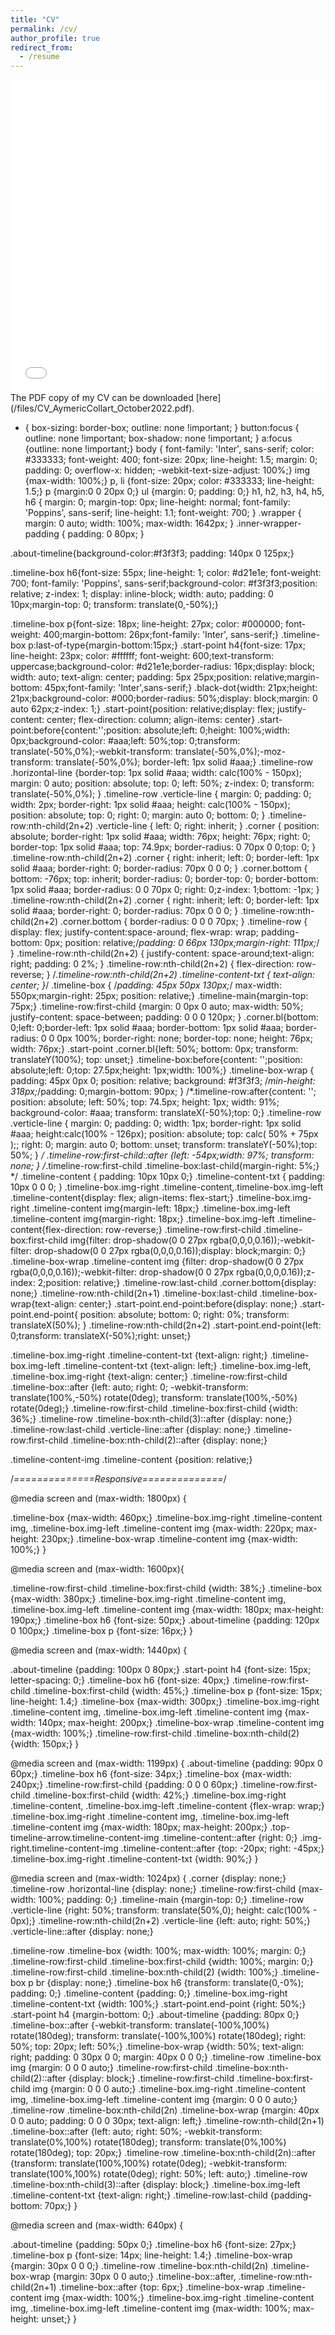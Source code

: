 ```yaml
---
title: "CV"
permalink: /cv/
author_profile: true
redirect_from:
  - /resume
---
```



<iframe src="/files/CV_AymericCollart_October2022.pdf" width="100%" height="500" frameborder="no" border="0" marginwidth="0" marginheight="0"></iframe>
The PDF copy of my CV can be downloaded [here](/files/CV_AymericCollart_October2022.pdf).



* {
    box-sizing: border-box;
    outline: none !important;
}
button:focus { outline: none !important; box-shadow: none !important; }
a:focus {outline: none !important;}
body { font-family: 'Inter', sans-serif; color: #333333; font-weight: 400; font-size: 20px; line-height: 1.5; margin: 0; padding: 0; overflow-x: hidden; -webkit-text-size-adjust: 100%;}
img {max-width: 100%;}
p, li {font-size: 20px; color: #333333; line-height: 1.5;}
p {margin:0 0 20px 0;}
ul {margin: 0; padding: 0;}
h1, h2, h3, h4, h5, h6 {
    margin: 0;
    margin-top: 0px;
    line-height: normal;
    font-family: 'Poppins', sans-serif;
    line-height: 1.1;
    font-weight: 700;
}
.wrapper {
    margin: 0 auto;
    width: 100%;
    max-width: 1642px;
}
.inner-wrapper-padding {
    padding: 0 80px;
}

.about-timeline{background-color:#f3f3f3; padding: 140px 0 125px;}

.timeline-box h6{font-size: 55px; line-height: 1; color: #d21e1e; font-weight: 700; font-family: 'Poppins', sans-serif;background-color: #f3f3f3;position: relative; z-index: 1; display: inline-block; width: auto; padding: 0 10px;margin-top: 0; transform: translate(0,-50%);} 

.timeline-box p{font-size: 18px; line-height: 27px; color: #000000; font-weight: 400;margin-bottom: 26px;font-family: 'Inter', sans-serif;} 
.timeline-box p:last-of-type{margin-bottom:15px;} 
.start-point h4{font-size: 17px; line-height: 23px; color: #ffffff; font-weight: 600;text-transform: uppercase;background-color: #d21e1e;border-radius: 16px;display: block; width: auto; text-align: center; padding: 5px 25px;position: relative;margin-bottom: 45px;font-family: 'Inter',sans-serif;} 
.black-dot{width: 21px;height: 21px;background-color: #000;border-radius: 50%;display: block;margin: 0 auto 62px;z-index: 1;} 
.start-point{position: relative;display: flex; justify-content: center; flex-direction: column; align-items: center} 
.start-point:before{content:'';position: absolute;left: 0;height: 100%;width: 0px;background-color: #aaa;left: 50%;top: 0;transform: translate(-50%,0%);-webkit-transform: translate(-50%,0%);-moz-transform: translate(-50%,0%); border-left: 1px solid #aaa;} 
.timeline-row .horizontal-line {border-top: 1px solid #aaa; width: calc(100% - 150px); margin: 0 auto; position: absolute; top: 0; left: 50%; z-index: 0; transform: translate(-50%,0%); }
.timeline-row .verticle-line { margin: 0; padding: 0; width: 2px; border-right: 1px solid #aaa; height: calc(100% - 150px); position: absolute; top: 0; right: 0; margin: auto 0; bottom: 0; } 
.timeline-row:nth-child(2n+2) .verticle-line { left: 0; right: inherit; } 
.corner { position: absolute; border-right: 1px solid #aaa; width: 76px; height: 76px; right: 0; border-top: 1px solid #aaa; top: 74.9px; border-radius: 0 70px 0 0;top: 0; } 
.timeline-row:nth-child(2n+2) .corner { right: inherit; left: 0; border-left: 1px solid #aaa; border-right: 0; border-radius: 70px 0 0 0; } .corner.bottom { bottom: -76px; top: inherit; border-radius: 0; border-top: 0; border-bottom: 1px solid #aaa; border-radius: 0 0 70px 0; right: 0;z-index: 1;bottom: -1px; } 
.timeline-row:nth-child(2n+2) .corner { right: inherit; left: 0; border-left: 1px solid #aaa; border-right: 0; border-radius: 70px 0 0 0; } 
.timeline-row:nth-child(2n+2) .corner.bottom { border-radius: 0 0 0 70px; } 
.timeline-row { display: flex; justify-content:space-around; flex-wrap: wrap; padding-bottom: 0px; position: relative;/*padding: 0 66px 130px;margin-right: 111px;*/ } 
.timeline-row:nth-child(2n+2) { justify-content: space-around;text-align: right; padding:  0 2%; } 
.timeline-row:nth-child(2n+2) { flex-direction: row-reverse; } 
/*.timeline-row:nth-child(2n+2) .timeline-content-txt { text-align: center; }*/
.timeline-box { /*padding: 45px 50px 130px;*/ max-width: 550px;margin-right: 25px; position: relative;} 
.timeline-main{margin-top: 75px;} 
.timeline-row:first-child {margin: 0 0px 0 auto; max-width: 50%; justify-content: space-between; padding: 0 0 0 120px; }
.corner.bl{bottom: 0;left: 0;border-left: 1px solid #aaa; border-bottom: 1px solid #aaa; border-radius: 0 0 0px 100%; border-right: none; border-top: none; height: 76px; width: 76px;} .start-point .corner.bl{left: 50%; bottom: 0px; transform: translateY(100%); top: unset;} 
.timeline-box:before{content: '';position: absolute;left: 0;top: 27.5px;height: 1px;width: 100%;} 
.timeline-box-wrap { padding: 45px 0px 0; position: relative; background: #f3f3f3; /*min-height: 318px;*/padding: 0;margin-bottom: 90px; } 
/*.timeline-row:after{content: ''; position: absolute; left: 50%; top: 74.5px; height: 1px; width: 91%; background-color: #aaa; transform: translateX(-50%);top: 0;} .timeline-row .verticle-line { margin: 0; padding: 0; width: 1px; border-right: 1px solid #aaa; height:calc(100% - 126px); position: absolute; top: calc( 50% + 75px );; right: 0; margin: auto 0; bottom: unset; transform: translateY(-50%);top: 50%; } */
.timeline-row:first-child::after {left: -54px;width: 97%; transform: none; } 
/*.timeline-row:first-child .timeline-box:last-child{margin-right: 5%;} */
.timeline-content { padding: 10px 10px 0;} 
.timeline-content-txt { padding: 10px 0 0 0; } 
.timeline-box.img-right .timeline-content,.timeline-box.img-left .timeline-content{display: flex; align-items: flex-start;} 
.timeline-box.img-right .timeline-content img{margin-left: 18px;} 
.timeline-box.img-left .timeline-content img{margin-right: 18px;} 
.timeline-box.img-left .timeline-content{flex-direction: row-reverse;} 
.timeline-row:first-child .timeline-box:first-child img{filter: drop-shadow(0 0 27px rgba(0,0,0,0.16));-webkit-filter: drop-shadow(0 0 27px rgba(0,0,0,0.16));display: block;margin: 0;} 
.timeline-box-wrap .timeline-content img {filter: drop-shadow(0 0 27px rgba(0,0,0,0.16));-webkit-filter: drop-shadow(0 0 27px rgba(0,0,0,0.16));z-index: 2;position: relative;} 
.timeline-row:last-child .corner.bottom{display: none;} 
.timeline-row:nth-child(2n+1) .timeline-box:last-child .timeline-box-wrap{text-align: center;}
.start-point.end-point:before{display: none;}
.start-point.end-point{ position: absolute; bottom: 0; right: 0%; transform: translateX(50%); }
.timeline-row:nth-child(2n+2) .start-point.end-point{left: 0;transform: translateX(-50%);right: unset;}

.timeline-box.img-right .timeline-content-txt {text-align: right;}
.timeline-box.img-left .timeline-content-txt {text-align: left;}
.timeline-box.img-left, .timeline-box.img-right {text-align: center;}
.timeline-row:first-child .timeline-box::after {left: auto; right: 0; -webkit-transform: translate(100%,-50%) rotate(0deg); transform: translate(100%,-50%) rotate(0deg);}
.timeline-row:first-child .timeline-box:first-child {width: 36%;}
.timeline-row .timeline-box:nth-child(3)::after {display: none;}
.timeline-row:last-child .verticle-line::after {display: none;}
.timeline-row:first-child .timeline-box:nth-child(2)::after {display: none;}

.timeline-content-img .timeline-content {position: relative;}

/*==============Responsive==============*/


@media screen and (max-width: 1800px) {

.timeline-box {max-width: 460px;}
	.timeline-box.img-right .timeline-content img, .timeline-box.img-left .timeline-content img {max-width: 220px; max-height: 230px;}
  .timeline-box-wrap .timeline-content img {max-width: 100%;}
}




@media screen and (max-width: 1600px){
 
  .timeline-row:first-child .timeline-box:first-child {width: 38%;}
	.timeline-box {max-width: 380px;}
	.timeline-box.img-right .timeline-content img, .timeline-box.img-left .timeline-content img {max-width: 180px; max-height: 190px;}
	.timeline-box h6 {font-size: 50px;}
	.about-timeline {padding: 120px 0 100px;}
	.timeline-box p {font-size: 16px;}
}

@media screen and (max-width: 1440px) {
  
  .about-timeline {padding: 100px 0 80px;}
	.start-point h4 {font-size: 15px; letter-spacing: 0;}
	.timeline-box h6 {font-size: 40px;}
	.timeline-row:first-child .timeline-box:first-child {width: 45%;}
	.timeline-box p {font-size: 15px; line-height: 1.4;}
	.timeline-box {max-width: 300px;}
	.timeline-box.img-right .timeline-content img, .timeline-box.img-left .timeline-content img {max-width: 140px; max-height: 200px;}
	.timeline-box-wrap .timeline-content img {max-width: 100%;}
	.timeline-row:first-child .timeline-box:nth-child(2) {width: 150px;}
}


@media screen and (max-width: 1199px) {
  .about-timeline {padding: 90px 0 60px;}
	.timeline-box h6 {font-size: 34px;}
	.timeline-box {max-width: 240px;}
	.timeline-row:first-child {padding: 0 0 0 60px;}
	.timeline-row:first-child .timeline-box:first-child {width: 42%;}
	.timeline-box.img-right .timeline-content, .timeline-box.img-left .timeline-content {flex-wrap: wrap;}
	.timeline-box.img-right .timeline-content img, .timeline-box.img-left .timeline-content img {max-width: 180px; max-height: 200px;}
	.top-timeline-arrow.timeline-content-img .timeline-content::after {right: 0;}
	.img-right.timeline-content-img .timeline-content::after {top: -20px; right: -45px;}
.timeline-box.img-right .timeline-content-txt {width: 90%;}
}

@media screen and (max-width: 1024px) {
.corner {display: none;}
	.timeline-row .horizontal-line {display: none;}
	.timeline-row:first-child {max-width: 100%; padding: 0;}
	.timeline-main {margin-top: 0;}
	.timeline-row .verticle-line {right: 50%; transform: translate(50%,0); height: calc(100% - 0px);}
	.timeline-row:nth-child(2n+2) .verticle-line {left: auto; right: 50%;}
	.verticle-line::after {display: none;}
  
  .timeline-row .timeline-box {width: 100%; max-width: 100%; margin: 0;}
	.timeline-row:first-child .timeline-box:first-child {width: 100%; margin: 0;}
	.timeline-row:first-child .timeline-box:nth-child(2) {width: 100%;}
	.timeline-box p br {display: none;}
	.timeline-box h6 {transform: translate(0,-0%); padding: 0;}
	.timeline-content {padding: 0;}
	.timeline-box.img-right .timeline-content-txt {width: 100%;}
	.start-point.end-point {right: 50%;}
	.start-point h4 {margin-bottom: 0;}
	.about-timeline {padding: 80px 0;}
	.timeline-box::after {-webkit-transform: translate(-100%,100%) rotate(180deg); transform: translate(-100%,100%) rotate(180deg); right: 50%; top: 20px; left: 50%;}
  .timeline-box-wrap {width: 50%; text-align: right; padding: 0 30px 0 0; margin: 40px 0 0 0;}
	.timeline-row .timeline-box img {margin: 0 0 0 auto;}
	.timeline-row:first-child .timeline-box:nth-child(2)::after {display: block;}
	.timeline-row:first-child .timeline-box:first-child img {margin: 0 0 0 auto;}
	.timeline-box.img-right .timeline-content img, .timeline-box.img-left .timeline-content img {margin: 0 0 0 auto;}
	.timeline-row .timeline-box:nth-child(2n) .timeline-box-wrap {margin: 40px 0 0 auto; padding: 0 0 0 30px; text-align: left;}
  .timeline-row:nth-child(2n+1) .timeline-box::after {left: auto; right: 50%; -webkit-transform: translate(0%,100%) rotate(180deg); transform: translate(0%,100%) rotate(180deg); top: 20px;}
	.timeline-row .timeline-box:nth-child(2n)::after {transform: translate(100%,100%) rotate(0deg); -webkit-transform: translate(100%,100%) rotate(0deg); right: 50%; left: auto;}
	.timeline-row .timeline-box:nth-child(3)::after {display: block;}
	.timeline-box.img-left .timeline-content-txt {text-align: right;}
	.timeline-row:last-child {padding-bottom: 70px;}
}

@media screen and (max-width: 640px) {
  
  .about-timeline {padding: 50px 0;}
	.timeline-box h6 {font-size: 27px;}
	.timeline-box p {font-size: 14px; line-height: 1.4;}
	.timeline-box-wrap {margin: 30px 0 0 0;}
	.timeline-row .timeline-box:nth-child(2n) .timeline-box-wrap {margin: 30px 0 0 auto;}
	.timeline-box::after, .timeline-row:nth-child(2n+1) .timeline-box::after {top: 6px;}
	.timeline-box-wrap .timeline-content img {max-width: 100%;}
	.timeline-box.img-right .timeline-content img, .timeline-box.img-left .timeline-content img {max-width: 100%; max-height: unset;}
}
